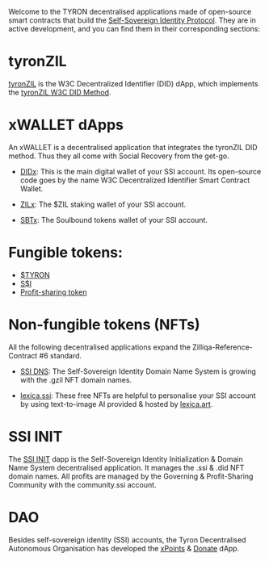 Welcome to the TYRON decentralised applications made of open-source smart contracts that build the [Self-Sovereign Identity Protocol](https://tyron.network/ssiprotocol). They are in active development, and you can find them in their corresponding sections:

# tyronZIL

[tyronZIL](./DID) is the W3C Decentralized Identifier (DID) dApp, which implements the [tyronZIL W3C DID Method](https://tyronzil.com).

# xWALLET dApps

An xWALLET is a decentralised application that integrates the tyronZIL DID method. Thus they all come with Social Recovery from the get-go.

- [DIDx](./DID/dApps/xWallets/DIDxWallet): This is the main digital wallet of your SSI account. Its open-source code goes by the name W3C Decentralized Identifier Smart Contract Wallet.

- [ZILx](./DID/dApps/xWallets/ZILxWallet): The $ZIL staking wallet of your SSI account.

- [SBTx](./DID/dApps/xWallets/SBTxWallet): The Soulbound tokens wallet of your SSI account.

# Fungible tokens:

- [$TYRON](./FUNGIBLE_TOKENS/TYRON)
- [S$I](./FUNGIBLE_TOKENS/SSIDOLLAR)
- [Profit-sharing token](./PST) 

# Non-fungible tokens (NFTs)

All the following decentralised applications expand the Zilliqa-Reference-Contract #6 standard.

- [SSI DNS](./NON_FUNGIBLE_TOKENS/SSIDNS): The Self-Sovereign Identity Domain Name System is growing with the .gzil NFT domain names.

- [lexica.ssi](./LEXICA_SSI): These free NFTs are helpful to personalise your SSI account by using text-to-image AI provided & hosted by [lexica.art](https://lexica.art).

# SSI INIT

The [SSI INIT](./DID/dApps/Init) dapp is the Self-Sovereign Identity Initialization & Domain Name System decentralised application. It manages the .ssi & .did NFT domain names. All profits are managed by the Governing & Profit-Sharing Community with the community.ssi account.

# DAO

Besides self-sovereign identity (SSI) accounts, the Tyron Decentralised Autonomous Organisation has developed the [xPoints](DAO/xpoints.tyron.scilla) & [Donate](DAO/donate.tyron.scilla) dApp.